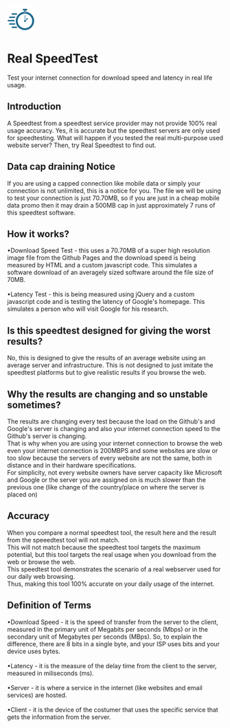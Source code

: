 <img src="resources/favicon.png" alt="LOGO" width="64"  height="64">

# Real SpeedTest
Test your internet connection for download speed and latency in real life usage.

## Introduction
A Speedtest from a speedtest service provider may not provide 100% real usage accuracy. Yes, it is accurate but the speedtest servers are only used for speedtesting. What will happen if you tested the real multi-purpose used website server? Then, try Real Speedtest to find out.

## Data cap draining Notice
If you are using a capped connection like mobile data or simply your connection is not unlimited, this is a notice for you. The file we will be using to test your connection is just 70.70MB, so if you are just in a cheap mobile data promo then it may drain a 500MB cap in just approximately 7 runs of this speedtest software.

## How it works?
•Download Speed Test - this uses a 70.70MB of a super high resolution image file from the Github Pages and the download speed is being measured by HTML and a custom javascript code. This simulates a software download of an averagely sized software around the file size of 70MB.
<br>
<br>
•Latency Test - this is being measured using jQuery and a custom javascript code and is testing the latency of Google's homepage. This simulates a person who will visit Google for his research.

## Is this speedtest designed for giving the worst results?
No, this is designed to give the results of an average website using an average server and infrastructure. This is not designed to just imitate the speedtest platforms but to give realistic results if you browse the web.

## Why the results are changing and so unstable sometimes?
The results are changing every test because the load on the Github's and Google's server is changing and also your internet connection speed to the Github's server is changing.
<br>
That is why when you are using your internet connection to browse the web even your internet connection is 200MBPS and some websites are slow or too slow because the servers of every website are not the same, both in distance and in their hardware specifications.<br>
For simplicity, not every website owners have server capacity like Microsoft and Google or the server you are assigned on is much slower than the previous one (like change of the country/place on where the server is placed on)
## Accuracy
When you compare a normal speedtest tool, the result here and the result from the speeedtest tool will not match.
<br>
This will not match because the speedtest tool targets the maximum potential, but this tool targets the real usage when you download from the web or browse the web.
<br>
This speedtest tool demonstrates the scenario of a real webserver used for our daily web browsing.
<br>
Thus, making this tool 100% accurate on your daily usage of the internet.

## Definition of Terms
•Download Speed - it is the speed of transfer from the server to the client, measured in the primary unit of Megabits per seconds (Mbps) or in the secondary unit of Megabytes per seconds (MBps). So, to explain the difference, there are 8 bits in a single byte, and your ISP uses bits and your device uses bytes.
<br>
<br>
•Latency - it is the measure of the delay time from the client to the server, measured in miliseconds (ms).
<br>
<br>
•Server - it is where a service in the internet (like websites and email services) are hosted.
<br>
<br>
•Client - it is the device of the costumer that uses the specific service that gets the information from the server.
